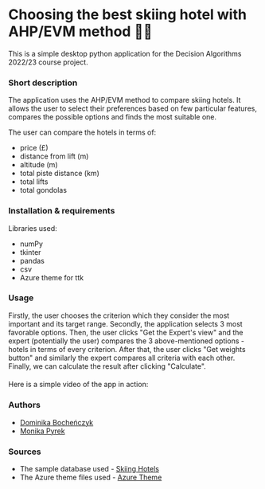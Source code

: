 # Choosing the best skiing hotel with AHP/EVM method 🏂🏼

This is a simple desktop python application for the Decision Algorithms 2022/23 course project. 

### Short description

The application uses the AHP/EVM method to compare skiing hotels. It allows the user to select their preferences based on few particular features, compares the possible options and finds the most suitable one.

The user can compare the hotels in terms of:
- price (£)
- distance from lift (m)
- altitude (m)
- total piste distance (km)
- total lifts
- total gondolas

### Installation & requirements

Libraries used:
- numPy
- tkinter
- pandas
- csv
- Azure theme for ttk

### Usage
Firstly, the user chooses the criterion which they consider the most important and its target range. Secondly, the application 
selects 3 most favorable options. Then, the user clicks "Get the Expert's view" and the expert (potentially the user) compares the 3 above-mentioned options - hotels in terms of every criterion. After that, the user clicks "Get weights button" and similarly the expert compares all criteria with each other. Finally, we can calculate the result after clicking "Calculate". 

####
Here is a simple video of the app in action:

### Authors

- [Dominika Bocheńczyk](https://github.com/domkvv)
- [Monika Pyrek](https://github.com/mpyrek)

### Sources

- The sample database used - [Skiing Hotels](https://www.kaggle.com/datasets/jacklacey/skiing-hotels)
- The Azure theme files used - [Azure Theme](https://github.com/rdbende/Azure-ttk-theme)
